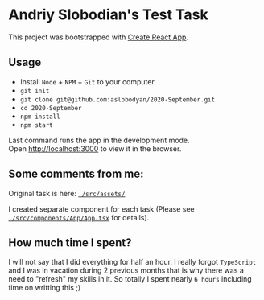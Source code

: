 # Andriy Slobodian's Test Task 
This project was bootstrapped with [Create React App](https://github.com/facebook/create-react-app).

## Usage
- Install `Node` + `NPM` + `Git` to your computer.
- `git init`
- `git clone git@github.com:aslobodyan/2020-September.git`
- `cd 2020-September`
- `npm install`
- `npm start`

Last command runs the app in the development mode.<br />
Open [http://localhost:3000](http://localhost:3000) to view it in the browser.

## Some comments from me:
Original task is here: [`./src/assets/`](https://github.com/aslobodyan/2020-September/tree/master/src/assets)

I created separate component for each task (Please see [`./src/components/App/App.tsx`](https://github.com/aslobodyan/2020-September/blob/master/src/components/App/App.tsx) for details).

## How much time I spent?
I will not say that I did everything for half an hour. I really forgot `TypeScript` and I was in vacation during 2 previous months that is why there was a need to "refresh" my skills in it. So totally I spent nearly `6 hours` including time on writting this ;)



